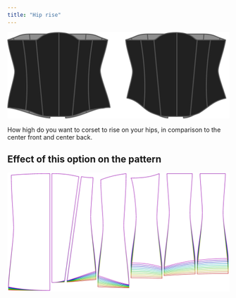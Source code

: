 ```yaml
---
title: "Hip rise"
---
```


![The hip rise option on Cathrin](./hiprise.svg)

How high do you want to corset to rise on your hips, in comparison to the center front and center back.

## Effect of this option on the pattern

![This image shows the effect of this option by superimposing several variants that have a different value for this option](cathrin_hiprise_sample.svg "Effect of this option on the pattern")
